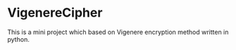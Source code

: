 # VigenereCipher
This is a mini project which based on Vigenere encryption method written in python.
